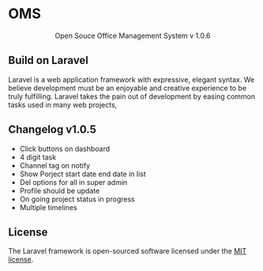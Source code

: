 <p align="center"><h1>OMS</h1></p>

<p align="center">
Open Souce Office Management System v 1.0.6
</p>

## Build on Laravel

Laravel is a web application framework with expressive, elegant syntax. We believe development must be an enjoyable and creative experience to be truly fulfilling. Laravel takes the pain out of development by easing common tasks used in many web projects,

## Changelog v1.0.5
- Click buttons on dashboard 
- 4 digit task 
- Channel tag on notify 
- Show Porject start date end date in list
- Del options for all in super admin
- Profile should be update 
- On going project status in progress
- Multiple timelines

## License

The Laravel framework is open-sourced software licensed under the [MIT license](https://opensource.org/licenses/MIT).
